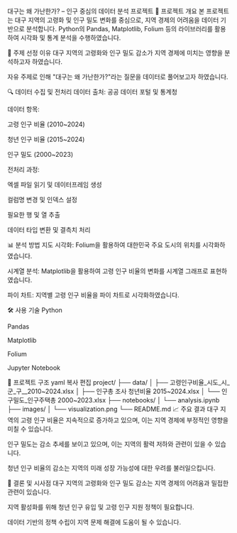 대구는 왜 가난한가? – 인구 중심의 데이터 분석 프로젝트
🧠 프로젝트 개요
본 프로젝트는 대구 지역의 고령화 및 인구 밀도 변화를 중심으로, 지역 경제의 어려움을 데이터 기반으로 분석합니다. Python의 Pandas, Matplotlib, Folium 등의 라이브러리를 활용하여 시각화 및 통계 분석을 수행하였습니다.

📌 주제 선정 이유
대구 지역의 고령화와 인구 밀도 감소가 지역 경제에 미치는 영향을 분석하고자 하였습니다.

자유 주제로 인해 "대구는 왜 가난한가?"라는 질문을 데이터로 풀어보고자 하였습니다.

🔍 데이터 수집 및 전처리
데이터 출처: 공공 데이터 포털 및 통계청

데이터 항목:

고령 인구 비율 (2010~2024)

청년 인구 비율 (2015~2024)

인구 밀도 (2000~2023)

전처리 과정:

엑셀 파일 읽기 및 데이터프레임 생성

컬럼명 변경 및 인덱스 설정

필요한 행 및 열 추출

데이터 타입 변환 및 결측치 처리

📊 분석 방법
지도 시각화: Folium을 활용하여 대한민국 주요 도시의 위치를 시각화하였습니다.

시계열 분석: Matplotlib을 활용하여 고령 인구 비율의 변화를 시계열 그래프로 표현하였습니다.

파이 차트: 지역별 고령 인구 비율을 파이 차트로 시각화하였습니다.

🛠 사용 기술
Python

Pandas

Matplotlib

Folium

Jupyter Notebook

📁 프로젝트 구조
yaml
복사
편집
project/
├── data/
│   ├── 고령인구비율_시도_시_군_구__2010~2024.xlsx
│   ├── 인구총 조사 청년비율 2015~2024.xlsx
│   └── 인구밀도_인구주택총 2000~2023.xlsx
├── notebooks/
│   └── analysis.ipynb
├── images/
│   └── visualization.png
└── README.md
📈 주요 결과
대구 지역의 고령 인구 비율은 지속적으로 증가하고 있으며, 이는 지역 경제에 부정적인 영향을 미칠 수 있습니다.

인구 밀도는 감소 추세를 보이고 있으며, 이는 지역의 활력 저하와 관련이 있을 수 있습니다.

청년 인구 비율의 감소는 지역의 미래 성장 가능성에 대한 우려를 불러일으킵니다.

📌 결론 및 시사점
대구 지역의 고령화와 인구 밀도 감소는 지역 경제의 어려움과 밀접한 관련이 있습니다.

지역 활성화를 위해 청년 인구 유입 및 고령 인구 지원 정책이 필요합니다.

데이터 기반의 정책 수립이 지역 문제 해결에 도움이 될 수 있습니다.
